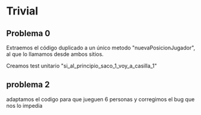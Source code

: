 # Trivial

## Problema 0
Extraemos el código duplicado a un único metodo "nuevaPosicionJugador", 
al que lo llamamos desde ambos sitios.

Creamos test unitario "si_al_principio_saco_1_voy_a_casilla_1"

## problema 2
adaptamos el codigo para que jueguen 6 personas y corregimos el bug que nos lo impedia
